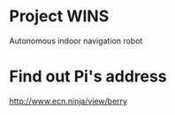 [travis-img]: https://magnum.travis-ci.com/ssabpisa/wins.svg?token=MYyzn1bRtmaJhPMpY76H

# Project WINS
Autonomous indoor navigation robot


# Find out Pi's address
http://www.ecn.ninja/view/berry
